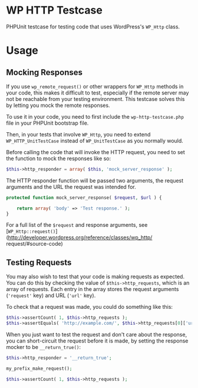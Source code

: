 WP HTTP Testcase
================

PHPUnit testcase for testing code that uses WordPress's `WP_Http` class.

# Usage

## Mocking Responses

If you use `wp_remote_request()` or other wrappers for `WP_Http` methods in your
code, this makes it difficult to test, especially if the remote server may not be
reachable from your testing environment. This testcase solves this by letting you
mock the remote responses.

To use it in your code, you need to first include the `wp-http-testcase.php` file in
your PHPUnit bootstrap file.

Then, in your tests that involve `WP_Http`, you need to extend `WP_HTTP_UnitTestCase`
instead of `WP_UnitTestCase` as you normally would.

Before calling the code that will invoke the HTTP request, you need to set the
function to mock the responses like so:

```php
$this->http_responder = array( $this, 'mock_server_response' );
```

The HTTP responder function will be passed two arguments, the request arguments and
the URL the request was intended for.

```php
protected function mock_server_response( $request, $url ) {

	return array( 'body' => 'Test response.' );
}
```

For a full list of the `$request` and response arguments, see
[`WP_Http::request()`](http://developer.wordpress.org/reference/classes/wp_http/
request/#source-code)

## Testing Requests

You may also wish to test that your code is making requests as expected. You can do
this by checking the value of `$this->http_requests`, which is an array of requests.
Each entry in the array stores the request arguments (`'request'` key) and URL
(`'url'` key).

To check that a request was made, you could do something like this:

```php
$this->assertCount( 1, $this->http_requests );
$this->assertEquals( 'http://example.com/', $this->http_requests[0]['url'] );
```

When you just want to test the request and don't care about the response, you can
short-circuit the request before it is made, by setting the response mocker to be
`__return_true()`:

```php
$this->http_responder = '__return_true';

my_prefix_make_request();

$this->assertCount( 1, $this->http_requests );
```
